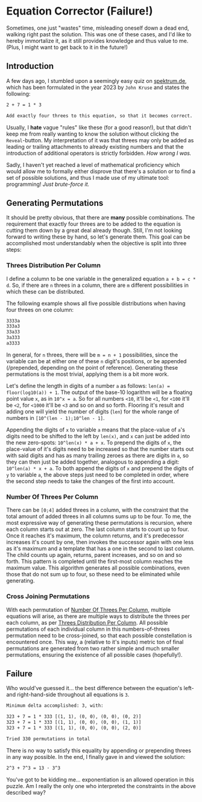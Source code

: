 <!-- This file is rendered by https://github.com/BlvckBytes/readme_helper -->

# Equation Corrector (Failure!)

Sometimes, one just "wastes" time, misleading oneself down a dead end, walking right past the solution. This was one of these cases, and I'd like to hereby immortalize it, as it still provides knowledge and thus value to me. (Plus, I might want to get back to it in the future!)

<!-- #toc -->

## Introduction

A few days ago, I stumbled upon a seemingly easy quiz on [spektrum.de](https://www.spektrum.de), which has been formulated in the year 2023 by `John Kruse` and states the following:

```txt
2 + 7 = 1 * 3

Add exactly four threes to this equation, so that it becomes correct.
```

Usually, I **hate** vague "rules" like these (for a good reason!), but that didn't keep me from really wanting to know the solution without clicking the `Reveal`-button. My interpretation of it was that threes may only be added as leading or trailing attachments to already existing numbers and that the introduction of additional operators is strictly forbidden. *How wrong I was.*

Sadly, I haven't yet reached a level of mathematical proficiency which would allow me to formally either disprove that there's a solution or to find a set of possible solutions, and thus I made use of my ultimate tool: programming! *Just brute-force it.*

## Generating Permutations

It should be pretty obvious, that there are **many** possible combinations. The requirement that exactly four threes are to be added to the equation is cutting them down by a great deal already though. Still, I'm not looking forward to writing these by hand, so let's generate them. This goal can be accomplished most understandably when the objective is split into three steps:

### Threes Distribution Per Column

I define a column to be one variable in the generalized equation `a + b = c * d`. So, if there are `n` threes in a column, there are `m` different possibilities in which these can be distributed.

The following example shows all five possible distributions when having four threes on one column:

```txt
3333a
333a3
33a33
3a333
a3333
```

In general, for `n` threes, there will be `m = n + 1` possibilities, since the variable can be at either one of these `n` digit's positions, or be appended (/prepended, depending on the point of reference). Generating these permutations is the most trivial, applying them is a bit more work.

Let's define the length in digits of a number `a` as follows: `len(a) = floor(log10(a)) + 1`. The output of the base-10 logarithm will be a floating point value `x`, as in `10^x = a`. So for all numbers `<10`, it'll be `<1`, for `<100` it'll be `<2`, for `<1000` it'll be `<3` and so on and so forth. Flooring it's result and adding one will yield the number of digits (`len`) for the whole range of numbers in `[10^(len - 1);10^len - 1]`.

Appending the digits of `x` to variable `a` means that the place-value of `a`'s digits need to be shifted to the left by `len(x)`, and `x` can just be added into the new zero-spots: `10^len(x) * a + x`. To prepend the digits of `x`, the place-value of it's digits need to be increased so that the number starts out with said digits and has as many trailing zeroes as there are digits in `a`, so they can then just be added together, analogous to appending a digit: `10^len(a) * x + a`. To both append the digits of `x` and prepend the digits of `y` to variable `a`, the above steps just need to be completed in order, where the second step needs to take the changes of the first into account.

### Number Of Threes Per Column

There can be `[0;4]` added threes in a column, with the constraint that the total amount of added threes in all columns sums up to be four. To me, the most expressive way of generating these permutations is recursion, where each column starts out at zero. The last column starts to count up to four. Once it reaches it's maximum, the column returns, and it's predecessor increases it's count by one, then invokes the successor again with one less as it's maximum and a template that has a one in the second to last column. The child counts up again, returns, parent increases, and so on and so forth. This pattern is completed until the first-most column reaches the maximum value. This algorithm generates all possible combinations, even those that do not sum up to four, so these need to be eliminated while generating.

### Cross Joining Permutations

With each permutation of [Number Of Threes Per Column](#number-of-threes-per-column), multiple equations will arise, as there are multiple ways to distribute the threes per each column, as per [Threes Distribution Per Column](#threes-distribution-per-column). All possible permutations of each individual column in this numbers-of-threes permutation need to be cross-joined, so that each possible constellation is encountered once. This way, a (relative to it's inputs) metric ton of final permutations are generated from two rather simple and much smaller permutations, ensuring the existence of all possible cases (hopefully!).

## Failure

Who would've guessed it... the best difference between the equation's left- and right-hand-side throughout all equations is `3`.

```txt
Minimum delta accomplished: 3, with:

323 + 7 = 1 * 333 [(1, 1), (0, 0), (0, 0), (0, 2)]
323 + 7 = 1 * 333 [(1, 1), (0, 0), (0, 0), (1, 1)]
323 + 7 = 1 * 333 [(1, 1), (0, 0), (0, 0), (2, 0)]

Tried 330 permutations in total
```

There is no way to satisfy this equality by appending or prepending threes in any way possible. In the end, I finally gave in and viewed the solution:

```txt
2^3 + 7^3 = 13 · 3^3
```

You've got to be kidding me... exponentiation is an allowed operation in this puzzle. Am I really the only one who interpreted the constraints in the above described way?